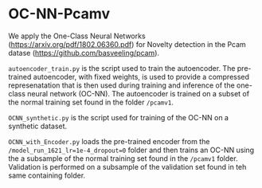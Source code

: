 
# OC-NN-Pcamv
We apply the One-Class Neural Networks (https://arxiv.org/pdf/1802.06360.pdf) for Novelty detection in the Pcam datase (https://github.com/basveeling/pcam).

`autoencoder_train.py` is the script used to train the autoencoder. The pre-trained autoencoder, with fixed weights, is used to provide a compressed represenatation that is then used during training and inference of the one-class neural network (OC-NN).  The autoencoder is trained on a subset of the normal training set found in the folder `/pcamv1`.

`OCNN_synthetic.py` is the script used for training of the OC-NN on a synthetic dataset. 

`OCNN_with_Encoder.py` loads the pre-trained encoder from the `/model_run_1621_lr=1e-4_dropout=0` folder and then trains an OC-NN using the a subsample of the normal training set found in the `/pcamv1` folder. Validation is performed on a subsample of the validation set found in teh same containing folder.
